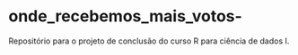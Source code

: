 # onde_recebemos_mais_votos-
Repositório para o projeto de conclusão do curso R para ciência de dados I.
